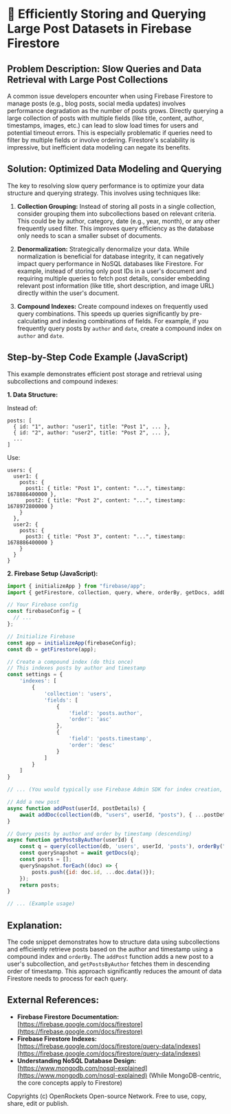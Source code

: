 # 🐞 Efficiently Storing and Querying Large Post Datasets in Firebase Firestore


## Problem Description: Slow Queries and Data Retrieval with Large Post Collections

A common issue developers encounter when using Firebase Firestore to manage posts (e.g., blog posts, social media updates) involves performance degradation as the number of posts grows.  Directly querying a large collection of posts with multiple fields (like title, content, author, timestamps, images, etc.) can lead to slow load times for users and potential timeout errors.  This is especially problematic if queries need to filter by multiple fields or involve ordering.  Firestore's scalability is impressive, but inefficient data modeling can negate its benefits.

## Solution: Optimized Data Modeling and Querying

The key to resolving slow query performance is to optimize your data structure and querying strategy. This involves using techniques like:

1. **Collection Grouping:**  Instead of storing all posts in a single collection, consider grouping them into subcollections based on relevant criteria. This could be by author, category, date (e.g., year, month), or any other frequently used filter.  This improves query efficiency as the database only needs to scan a smaller subset of documents.

2. **Denormalization:**  Strategically denormalize your data. While normalization is beneficial for database integrity, it can negatively impact query performance in NoSQL databases like Firestore.  For example, instead of storing only post IDs in a user's document and requiring multiple queries to fetch post details, consider embedding relevant post information (like title, short description, and image URL) directly within the user's document.

3. **Compound Indexes:**  Create compound indexes on frequently used query combinations.  This speeds up queries significantly by pre-calculating and indexing combinations of fields. For example, if you frequently query posts by `author` and `date`, create a compound index on `author` and `date`.


## Step-by-Step Code Example (JavaScript)

This example demonstrates efficient post storage and retrieval using subcollections and compound indexes:

**1. Data Structure:**

Instead of:

```
posts: [
  { id: "1", author: "user1", title: "Post 1", ... },
  { id: "2", author: "user2", title: "Post 2", ... },
  ...
]
```

Use:

```
users: {
  user1: {
    posts: {
      post1: { title: "Post 1", content: "...", timestamp: 1678886400000 },
      post2: { title: "Post 2", content: "...", timestamp: 1678972800000 }
    }
  },
  user2: {
    posts: {
      post3: { title: "Post 3", content: "...", timestamp: 1678886400000 }
    }
  }
}
```

**2. Firebase Setup (JavaScript):**

```javascript
import { initializeApp } from "firebase/app";
import { getFirestore, collection, query, where, orderBy, getDocs, addDoc } from "firebase/firestore";

// Your Firebase config
const firebaseConfig = {
  // ...
};

// Initialize Firebase
const app = initializeApp(firebaseConfig);
const db = getFirestore(app);

// Create a compound index (do this once)
// This indexes posts by author and timestamp
const settings = {
    'indexes': [
        {
            'collection': 'users',
            'fields': [
                {
                    'field': 'posts.author',
                    'order': 'asc'
                },
                {
                    'field': 'posts.timestamp',
                    'order': 'desc'
                }
            ]
        }
    ]
}

// ... (You would typically use Firebase Admin SDK for index creation, this is illustrative)

// Add a new post
async function addPost(userId, postDetails) {
    await addDoc(collection(db, "users", userId, "posts"), { ...postDetails, timestamp: Date.now() });
}

// Query posts by author and order by timestamp (descending)
async function getPostsByAuthor(userId) {
    const q = query(collection(db, 'users', userId, 'posts'), orderBy("timestamp", "desc"));
    const querySnapshot = await getDocs(q);
    const posts = [];
    querySnapshot.forEach((doc) => {
        posts.push({id: doc.id, ...doc.data()});
    });
    return posts;
}

// ... (Example usage)
```


## Explanation:

The code snippet demonstrates how to structure data using subcollections and efficiently retrieve posts based on the author and timestamp using a compound index and `orderBy`. The `addPost` function adds a new post to a user's subcollection, and `getPostsByAuthor` fetches them in descending order of timestamp. This approach significantly reduces the amount of data Firestore needs to process for each query.

## External References:

* **Firebase Firestore Documentation:** [https://firebase.google.com/docs/firestore](https://firebase.google.com/docs/firestore)
* **Firebase Firestore Indexes:** [https://firebase.google.com/docs/firestore/query-data/indexes](https://firebase.google.com/docs/firestore/query-data/indexes)
* **Understanding NoSQL Database Design:** [https://www.mongodb.com/nosql-explained](https://www.mongodb.com/nosql-explained) (While MongoDB-centric, the core concepts apply to Firestore)


Copyrights (c) OpenRockets Open-source Network. Free to use, copy, share, edit or publish.


